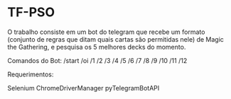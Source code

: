 # TF-PSO

O trabalho consiste em um bot do telegram que recebe um formato (conjunto de regras que ditam quais cartas são permitidas nele) de Magic the Gathering, e pesquisa os 5 melhores decks do momento.

Comandos do Bot:
/start
/oi
/1
/2
/3
/4
/5
/6
/7
/8
/9
/10
/11
/12

Requerimentos:

Selenium
ChromeDriverManager
pyTelegramBotAPI
